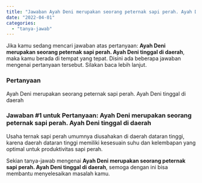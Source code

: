 ```yaml
---
title: "Jawaban Ayah Deni merupakan seorang peternak sapi perah. Ayah Deni tinggal di daerah"
date: "2022-04-01"
categories: 
  - "tanya-jawab"
---
```


Jika kamu sedang mencari jawaban atas pertanyaan: **Ayah Deni merupakan seorang peternak sapi perah. Ayah Deni tinggal di daerah**, maka kamu berada di tempat yang tepat. Disini ada beberapa jawaban mengenai pertanyaan tersebut. Silakan baca lebih lanjut.

### Pertanyaan

Ayah Deni merupakan seorang peternak sapi perah. Ayah Deni tinggal di daerah

### Jawaban #1 untuk Pertanyaan: Ayah Deni merupakan seorang peternak sapi perah. Ayah Deni tinggal di daerah

Usaha ternak sapi perah umumnya diusahakan di daerah dataran tinggi, karena daerah dataran tinggi memiliki kesesuain suhu dan kelembapan yang optimal untuk produktivitas sapi perah.

Sekian tanya-jawab mengenai **Ayah Deni merupakan seorang peternak sapi perah. Ayah Deni tinggal di daerah**, semoga dengan ini bisa membantu menyelesaikan masalah kamu.
